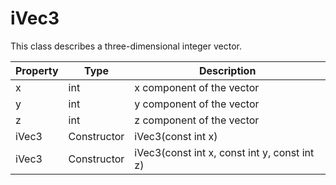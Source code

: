 # iVec3
This class describes a three-dimensional integer vector.

| Property | Type | Description |
|-|-|-|
| x | int | x component of the vector |
| y | int | y component of the vector |
| z | int | z component of the vector |
| iVec3 | Constructor | iVec3(const int x) |
| iVec3 | Constructor | iVec3(const int x, const int y, const int z) |
